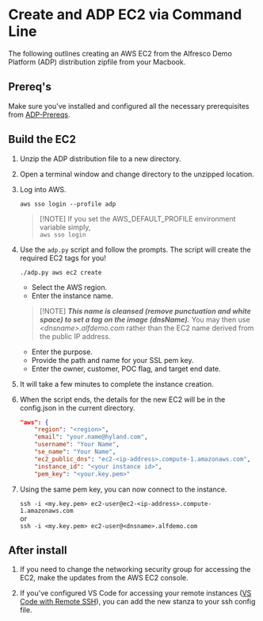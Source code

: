 # Create and ADP EC2 via Command Line

The following outlines creating an AWS EC2 from the Alfresco Demo Platform (ADP) distribution zipfile from your Macbook.

## Prereq's

Make sure you've installed and configured all the necessary prerequisites from [ADP-Prereqs](../ADP-Prereqs/).

## Build the EC2

1. Unzip the ADP distribution file to a new directory.

1. Open a terminal window and change directory to the unzipped location.

1. Log into AWS.

    `aws sso login --profile adp`

    > [!NOTE] If you set the AWS_DEFAULT_PROFILE environment variable simply,  
    > `aws sso login`

1. Use the `adp.py` script and follow the prompts. The script will create the required EC2 tags for you!

    `./adp.py aws ec2 create`

    * Select the AWS region.
    * Enter the instance name.  
    > [!NOTE] ***This name is cleansed (remove punctuation and white space) to set a tag on the image (dnsName).*** You may then use *\<dnsname\>.alfdemo.com* rather than the EC2 name derived from the public IP address.
    * Enter the purpose.
    * Provide the path and name for your SSL pem key.
    * Enter the owner, customer, POC flag, and target end date.

1. It will take a few minutes to complete the instance creation.

1. When the script ends, the details for the new EC2 will be in the config.json in the current directory.

    ```json
    "aws": {
        "region": "<region>",
        "email": "your.name@hyland.com",
        "username": "Your Name",
        "se_name": "Your Name",
        "ec2_public_dns": "ec2-<ip-address>.compute-1.amazonaws.com",
        "instance_id": "<your instance id>",
        "pem_key": "<your.key.pem>"
    
    ```

1. Using the same pem key, you can now connect to the instance.

    `ssh -i <my.key.pem> ec2-user@ec2-<ip-address>.compute-1.amazonaws.com`  
    or  
    `ssh -i <my.key.pem> ec2-user@<dnsname>.alfdemo.com`

## After install

1. If you need to change the networking security group for accessing the EC2, make the updates from the AWS EC2 console.

1. If you've configured VS Code for accessing your remote instances ([VS Code with Remote SSH](../VS%20Code%20with%20Remote%20SSH/)), you can add the new stanza to your ssh config file.
